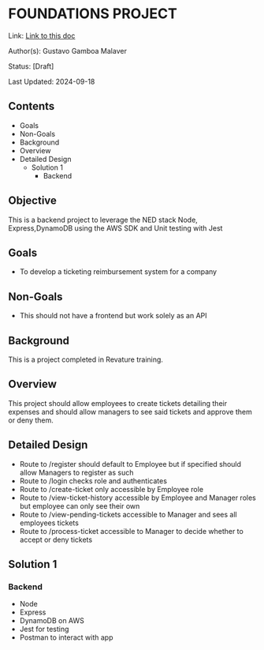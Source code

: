 # FOUNDATIONS PROJECT
Link: [Link to this doc](#)

Author(s): Gustavo Gamboa Malaver

Status: [Draft]

Last Updated: 2024-09-18

## Contents
- Goals
- Non-Goals
- Background
- Overview
- Detailed Design
  - Solution 1
    - Backend

## Objective
This is a backend project to leverage the NED stack
Node, Express,DynamoDB using the AWS SDK and
Unit testing with Jest

## Goals
- To develop a ticketing reimbursement system for a company 
## Non-Goals
- This should not have a frontend but work solely as an API

## Background
This is a project completed in Revature training.

## Overview
This project should allow employees to create tickets detailing their expenses
and should allow managers to see said tickets and approve them or deny them.

## Detailed Design
- Route to /register should default to Employee but if specified should allow Managers to register as such
- Route to /login checks role and authenticates
- Route to /create-ticket only accessible by Employee role
- Route to /view-ticket-history accessible by Employee and Manager roles but employee can only see their own
- Route to /view-pending-tickets accessible to Manager and sees all employees tickets
- Route to /process-ticket accessible to Manager to decide whether to accept or deny tickets

## Solution 1
### Backend
- Node
- Express
- DynamoDB on AWS
- Jest for testing
- Postman to interact with app













